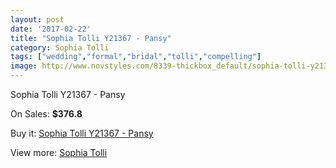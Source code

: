 ```yaml
---
layout: post
date: '2017-02-22'
title: "Sophia Tolli Y21367 - Pansy"
category: Sophia Tolli
tags: ["wedding","formal","bridal","tolli","compelling"]
image: http://www.novstyles.com/8339-thickbox_default/sophia-tolli-y21367-pansy.jpg
---
```

Sophia Tolli Y21367 - Pansy

On Sales: **$376.8**
<a href="https://www.novstyles.com/en/sophia-tolli/5814-sophia-tolli-y21367-pansy.html"><amp-img layout="responsive" width="600" height="600" src="//www.novstyles.com/8339-thickbox_default/sophia-tolli-y21367-pansy.jpg" alt="Sophia Tolli Y21367 - Pansy 0" /></a>

Buy it: [Sophia Tolli Y21367 - Pansy](https://www.novstyles.com/en/sophia-tolli/5814-sophia-tolli-y21367-pansy.html "Sophia Tolli Y21367 - Pansy")

View more: [Sophia Tolli](https://www.novstyles.com/en/39-sophia-tolli "Sophia Tolli")